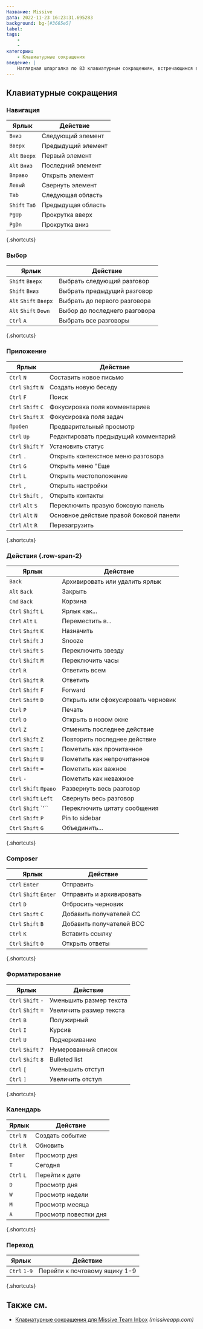```yaml
---
Название: Missive
дата: 2022-11-23 16:23:31.695283
background: bg-[#3665e5]
label:
tags:
    -
    -
категории:
    - Клавиатурные сокращения
введение: |
    Наглядная шпаргалка по 83 клавиатурным сокращениям, встречающимся в Missive
---
```




Клавиатурные сокращения
------------------



### Навигация

Ярлык | Действие
---|---
`Вниз` | Следующий элемент
`Вверх` | Предыдущий элемент
`Alt` `Вверх` | Первый элемент
`Alt` `Вниз` | Последний элемент
`Вправо` | Открыть элемент
`Левый` | Свернуть элемент
`Tab` | Следующая область
`Shift` `Таб` | Предыдущая область
`PgUp` | Прокрутка вверх
`PgDn` | Прокрутка вниз
{.shortcuts}


### Выбор

Ярлык | Действие
---|---
`Shift` `Вверх` | Выбрать следующий разговор
`Shift` `Вниз` | Выбрать предыдущий разговор
`Alt` `Shift` `Вверх` | Выбрать до первого разговора
`Alt` `Shift` `Down` | Выбор до последнего разговора
`Ctrl` `A` | Выбрать все разговоры
{.shortcuts}


### Приложение

Ярлык | Действие
---|---
`Ctrl` `N` | Составить новое письмо
`Ctrl` `Shift` `N` | Создать новую беседу
`Ctrl` `F` | Поиск
`Ctrl` `Shift` `C` | Фокусировка поля комментариев
`Ctrl` `Shift` `X` | Фокусировка поля задач
`Пробел` | Предварительный просмотр
`Ctrl` `Up` | Редактировать предыдущий комментарий
`Ctrl` `Shift` `Y` | Установить статус
`Ctrl` `.` | Открыть контекстное меню разговора
`Ctrl` `G` | Открыть меню "Еще
`Ctrl` `L` | Открыть местоположение
`Ctrl` `,` | Открыть настройки
`Ctrl` `Shift` `,` | Открыть контакты
`Ctrl` `Alt` `S` | Переключить правую боковую панель
`Ctrl` `Alt` `N` | Основное действие правой боковой панели
`Ctrl` `Alt` `R` | Перезагрузить
{.shortcuts}


### Действия {.row-span-2}

Ярлык | Действие
---|---
`Back` | Архивировать или удалить ярлык
`Alt` `Back` | Закрыть
`Cmd` `Back` | Корзина
`Ctrl` `Shift` `L` | Ярлык как...
`Ctrl` `Alt` `L` | Переместить в...
`Ctrl` `Shift` `K` | Назначить
`Ctrl` `Shift` `J` | Snooze
`Ctrl` `Shift` `S` | Переключить звезду
`Ctrl` `Shift` `M` | Переключить часы
`Ctrl` `R` | Ответить всем
`Ctrl` `Shift` `R` | Ответить
`Ctrl` `Shift` `F` | Forward
`Ctrl` `Shift` `D` | Открыть или сфокусировать черновик
`Ctrl` `P` | Печать
`Ctrl` `O` | Открыть в новом окне
`Ctrl` `Z` | Отменить последнее действие
`Ctrl` `Shift` `Z` | Повторить последнее действие
`Ctrl` `Shift` `I` | Пометить как прочитанное
`Ctrl` `Shift` `U` | Пометить как непрочитанное
`Ctrl` `Shift` `=` | Пометить как важное
`Ctrl` `-` | Пометить как неважное
`Ctrl` `Shift` `Право` | Развернуть весь разговор
`Ctrl` `Shift` `Left` | Свернуть весь разговор
`Ctrl` `Shift` `'`` | Переключить цитату сообщения
`Ctrl` `Shift` `P` | Pin to sidebar
`Ctrl` `Shift` `G` | Объединить...
{.shortcuts}


### Composer

Ярлык | Действие
---|---
`Ctrl` `Enter` | Отправить
`Ctrl` `Shift` `Enter` | Отправить и архивировать
`Ctrl` `D` | Отбросить черновик
`Ctrl` `Shift` `C` | Добавить получателей CC
`Ctrl` `Shift` `B` | Добавить получателей BCC
`Ctrl` `K` | Вставить ссылку
`Ctrl` `Shift` `O` | Открыть ответы
{.shortcuts}


### Форматирование

Ярлык | Действие
---|---
`Ctrl` `Shift` `-` | Уменьшить размер текста
`Ctrl` `Shift` `=` | Увеличить размер текста
`Ctrl` `B` | Полужирный
`Ctrl` `I` | Курсив
`Ctrl` `U` | Подчеркивание
`Ctrl` `Shift` `7` | Нумерованный список
`Ctrl` `Shift` `8` | Bulleted list
`Ctrl` `[` | Уменьшить отступ
`Ctrl` `]` | Увеличить отступ
{.shortcuts}


### Календарь

Ярлык | Действие
---|---
`Ctrl` `N` | Создать событие
`Ctrl` `R` | Обновить
`Enter` | Просмотр дня
`T` | Сегодня
`Ctrl` `L` | Перейти к дате
`D` | Просмотр дня
`W` | Просмотр недели
`M` | Просмотр месяца
`A` | Просмотр повестки дня
{.shortcuts}



### Переход

Ярлык | Действие
---|---
`Ctrl` `1-9` | Перейти к почтовому ящику 1-9
{.shortcuts}




Также см.
--------
- [Клавиатурные сокращения для Missive Team Inbox](https://missiveapp.com/help/keyboard-shortcuts) _(missiveapp.com)_
